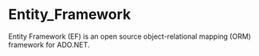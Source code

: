 # Entity_Framework
Entity Framework (EF) is an open source object-relational mapping (ORM) framework for ADO.NET.

